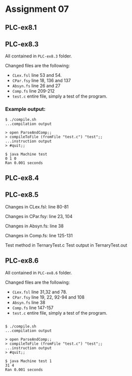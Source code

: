 # Assignment 07
## PLC-ex8.1
## PLC-ex8.3
All contained in `PLC-ex8.3` folder.

Changed files are the following:
- `CLex.fsl` line 53 and 54.
- `CPar.fsy` line 18, 136 and 137
- `Absyn.fs` line 26 and 27
- `Comp.fs` line 209-212
- `test.c` entire file, simply a test of the program.

### Example output:
```
$ ./compile.sh
...compilation output

> open ParseAndComp;;
> compileToFile (fromFile "test.c") "test";;
...instruction output
> #quit;;

$ java Machine test
0 1 0
Ran 0.001 seconds
```

## PLC-ex8.4
## PLC-ex8.5
Changes in CLex.fsl: line 80-81

Changes in CPar.fsy: line 23, 104

Changes in Absyn.fs: line 38

Changes in Comp.fs: line 125-131

Test method in TernaryTest.c
Test output in TernaryTest.out

## PLC-ex8.6
All contained in `PLC-ex8.6` folder.

Changed files are the following:
- `CLex.fsl` line 31,32 and 78.
- `CPar.fsy` line 19, 22, 92-94 and 108
- `Absyn.fs` line 38
- `Comp.fs` line 147-157 
- `test.c` entire file, simply a test of the program.


```

$ ./compile.sh
...compilation output

> open ParseAndComp;;
> compileToFile (fromFile "test.c") "test";;
...instruction output
> #quit;;

$ java Machine test 1
31 4
Ran 0.001 seconds
```
